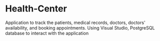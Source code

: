 # Health-Center
Application to track the patients, medical records, doctors, doctors' availability, and booking appointments.
Using Visual Studio, PostgreSQL database to interact with the application
